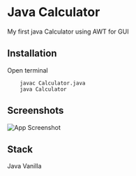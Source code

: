 
# Java Calculator

My first java Calculator using AWT for GUI

## Installation

Open terminal

```
    javac Calculator.java
    java Calculator
```
    
## Screenshots

![App Screenshot](https://via.placeholder.com/468x300?text=App+Screenshot+Here)


## Stack 

Java Vanilla

